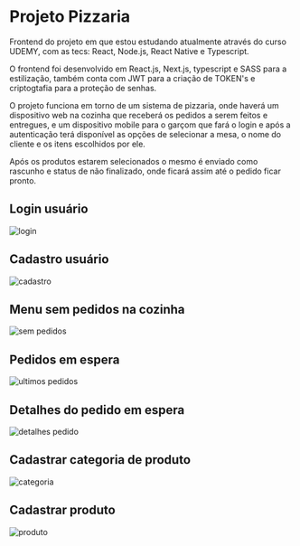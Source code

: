 # Projeto Pizzaria
Frontend do projeto em que estou estudando atualmente através do curso UDEMY, com as tecs: React, Node.js, React Native e Typescript.

O frontend foi desenvolvido em React.js, Next.js, typescript e SASS para a estilização, também conta com JWT para a criação de TOKEN's e criptogtafia para a proteção de senhas.

O projeto funciona em torno de um sistema de pizzaria, onde haverá um dispositivo web na cozinha que receberá os pedidos a serem feitos e entregues, e um dispositivo mobile para o garçom que fará o login e após a autenticação terá disponível as opções de selecionar a mesa, o nome do cliente e os itens escolhidos por ele.

Após os produtos estarem selecionados o mesmo é enviado como rascunho e status de não finalizado, onde ficará assim até o pedido ficar pronto.

## Login usuário

![login](https://user-images.githubusercontent.com/61561169/183746719-a48eaa50-18b3-43e8-9b03-85d7af1db020.png)

## Cadastro usuário

![cadastro](https://user-images.githubusercontent.com/61561169/183746773-b54c3353-8426-41eb-94d8-5c724d692980.png)

## Menu sem pedidos na cozinha

![sem pedidos](https://user-images.githubusercontent.com/61561169/183746808-9a5070be-4058-4ae0-baa8-0b2169c0f8cd.png)

## Pedidos em espera

![ultimos pedidos](https://user-images.githubusercontent.com/61561169/183746889-f3bed1dc-0131-457a-97b5-14dcaa521b78.png)

## Detalhes do pedido em espera

![detalhes pedido](https://user-images.githubusercontent.com/61561169/183746997-842a70b3-d14b-459b-b759-af88685d18c2.png)

## Cadastrar categoria de produto

![categoria](https://user-images.githubusercontent.com/61561169/183746917-36f2ec5c-d3af-4cf4-b335-9b01f33ef318.png)

## Cadastrar produto

![produto](https://user-images.githubusercontent.com/61561169/183747034-0b55c013-05d3-4aa1-99dd-d99476e0692f.png)




